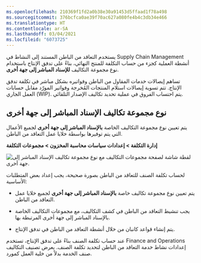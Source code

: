 ```yaml
---
ms.openlocfilehash: 210369f1fd2a0b38e30a91453d5ffaad1f78a498
ms.sourcegitcommit: 376bcfca0ae39f70ac627a080fe4b4c3db34e466
ms.translationtype: HT
ms.contentlocale: ar-SA
ms.lasthandoff: 03/04/2021
ms.locfileid: "6073725"
---
```


يستخدم التعاقد من الباطن المستند إلى النشاط في Supply Chain Management أنشطة العملية كجزء من حساب التكلفة للمنتج النهائي، بناءً على تدفق الإنتاج باستخدام نوع مجموعة التكاليف **للإسناد المباشر إلى جهة أخرى**.

تساهم إيصالات خدمات المقاول من الباطن وفواتيره بشكل مباشر في تكلفة تدفق الإنتاج. تتم تسوية إيصالات استلام المنتجات المُخرجة وفواتير المورّد مقابل حسابات العمل الجاري (WIP). يتم احتساب الفروق في عملية تحديد تكاليف الإصدار التلقائي.

## <a name="direct-outsourcing-cost-group-type"></a>نوع مجموعة تكاليف الإسناد المباشر إلى جهة أخرى

يتم تعيين نوع مجموعة التكاليف الخاصة **بالإسناد المباشر إلى جهة أخرى** لجميع الأعمال التي يتم توفيرها بواسطة خلايا عمل التعاقد من الباطن.

**إدارة التكلفة > إعدادات سياسات محاسبة المخزون > مجموعات التكلفة**

![لقطة شاشة لصفحة مجموعات التكاليف مع نوع مجموعة تكاليف الإسناد المباشر إلى جهة أخرى.](../media/direct-outsourcing.png) 


لحساب تكلفة الصنف للتعاقد من الباطن بصورة صحيحة، يجب إعداد بعض المتطلبات الأساسية:

-   يتم تعيين نوع مجموعة تكاليف خاصة **بالإسناد المباشر إلى جهة أخرى** لجميع خلايا عمل التعاقد من الباطن.

-   يجب تنشيط التعاقد من الباطن في كشف التكاليف، مع مجموعات التكاليف الخاصة بالإسناد المباشر إلى جهة أخرى المرتبطة بها.

-   يتم إنشاء قواعد كانبان من خلال أنشطة التعاقد من الباطن في تدفق الإنتاج.

عند حساب تكلفة الصنف بناءً على تدفق الإنتاج، تستخدم Finance and Operations إعدادات نشاط خدمة التعاقد من الباطن لتحديد تكلفة الصنف. يعرض تصنيف التكاليف صنف الخدمة بدلاً من خلية العمل كمورد.
